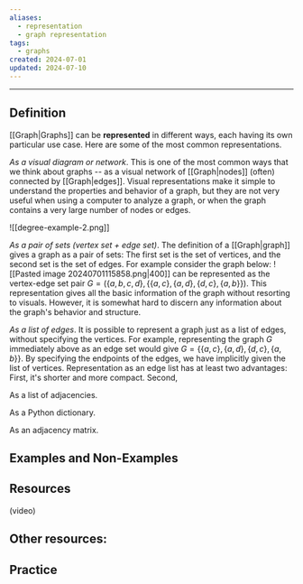 ```yaml
---
aliases:
  - representation
  - graph representation
tags:
  - graphs
created: 2024-07-01
updated: 2024-07-10
---
```

---
## Definition 

[[Graph|Graphs]] can be **represented** in different ways, each having its own particular use case. Here are some of the most common representations. 

*As a visual diagram or network*. This is one of the most common ways that we think about graphs -- as a visual network of [[Graph|nodes]] (often) connected by [[Graph|edges]]. Visual representations make it simple to understand the properties and behavior of a graph, but they are not very useful when using a computer to analyze a graph, or when the graph contains a very large number of nodes or edges. 

![[degree-example-2.png]]


*As a pair of sets (vertex set + edge set)*. The definition of a [[Graph|graph]] gives a graph as a pair of sets: The first set is the set of vertices, and the second set is the set of edges. For example consider the graph below: 
![[Pasted image 20240701115858.png|400]]
can be represented as the vertex-edge set pair  $G = (\{a,b,c,d\}, \{\{a,c\}, \{a,d\}, \{d,c\}, \{a,b\}\})$. This representation gives all the basic information of the graph without resorting to visuals. However, it is somewhat hard to discern any information about the graph's behavior and structure. 

*As a list of edges*. It is possible to represent a graph just as a list of edges, without specifying the vertices. For example, representing the graph $G$ immediately above as an edge set would give $G = \{\{a,c\}, \{a,d\}, \{d,c\}, \{a,b\}\}$. By specifying the endpoints of the edges, we have implicitly given the list of vertices. Representation as an edge list has at least two advantages: First, it's shorter and more compact. Second,

As a list of adjacencies. 

As a Python dictionary. 

As an adjacency matrix. 

## Examples and Non-Examples

## Resources 

(video)

Other resources: 
- 

## Practice 
